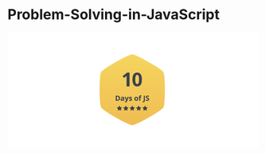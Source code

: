 # Problem-Solving-in-JavaScript

![alt text](https://github.com/2apreety18/Problem-Solving-in-JavaScript/blob/master/10%20Days%20of%20JavaScript/10daysOfJsBadge.png)

